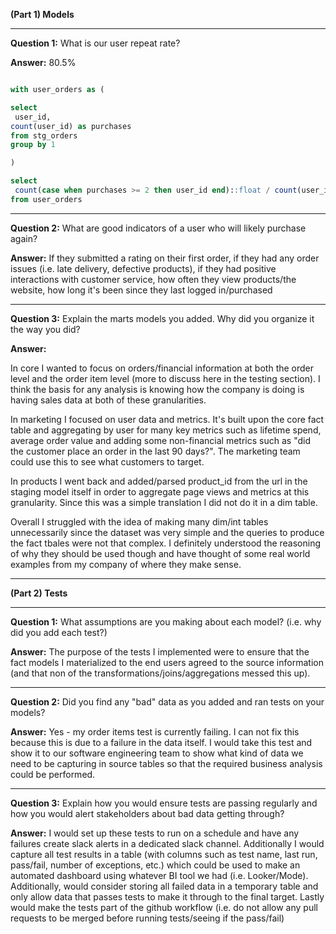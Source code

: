 **(Part 1) Models**

----------------------------------------------------------------------------------------------
**Question 1:** What is our user repeat rate?

**Answer:** 80.5%

```sql

with user_orders as (

select 
 user_id,
count(user_id) as purchases
from stg_orders
group by 1

)

select
 count(case when purchases >= 2 then user_id end)::float / count(user_id)::float
from user_orders
```
----------------------------------------------------------------------------------------------
**Question 2:** What are good indicators of a user who will likely purchase again?

**Answer:**  If they submitted a rating on their first order, if they had any order issues (i.e.
late delivery, defective products), if they had positive interactions with customer service,
how often they view products/the website, how long it's been since they last logged in/purchased

----------------------------------------------------------------------------------------------
**Question 3:** Explain the marts models you added.  Why did you organize it the way you did?

**Answer:**  

In core I wanted to focus on orders/financial information at both the order level
and the order item level (more to discuss here in the testing section).  I think the basis for
any analysis is knowing how the company is doing is having sales data at both of these granularities.

In marketing I focused on user data and metrics.  It's built upon the core fact table and aggregating
by user for many key metrics such as lifetime spend, average order value and adding some non-financial
metrics such as "did the customer place an order in the last 90 days?".  The marketing team could use
this to see what customers to target.

In products I went back and added/parsed product_id from the url in the staging model itself in order
to aggregate page views and metrics at this granularity.  Since this was a simple translation I did not
do it in a dim table.

Overall I struggled with the idea of making many dim/int tables unnecessarily since the dataset 
was very simple and the queries to produce the fact tbales were not that complex.  I definitely understood
the reasoning of why they should be used though and have thought of some real world examples from my company
of where they make sense.

----------------------------------------------------------------------------------------------

**(Part 2) Tests**

----------------------------------------------------------------------------------------------

**Question 1:** What assumptions are you making about each model? (i.e. why did you add each test?)

**Answer:** The purpose of the tests I implemented were to ensure that the fact models I materialized
to the end users agreed to the source information (and that non of the transformations/joins/aggregations
messed this up).

----------------------------------------------------------------------------------------------

**Question 2:** Did you find any "bad" data as you added and ran tests on your models? 

**Answer:** Yes - my order items test is currently failing.  I can not fix this because this is due to 
a failure in the data itself.  I would take this test and show it to our software engineering team to show
what kind of data we need to be capturing in source tables so that the required business analysis could
be performed.

----------------------------------------------------------------------------------------------

**Question 3:** Explain how you would ensure tests are passing regularly and how you would alert
stakeholders about bad data getting through?

**Answer:** I would set up these tests to run on a schedule and have any failures create slack alerts in a 
dedicated slack channel.  Additionally I would capture all test results in a table (with columns such as
test name, last run, pass/fail, number of exceptions, etc.) which could be used to make an automated dashboard
using whatever BI tool we had (i.e. Looker/Mode).  Additionally, would consider storing all failed data in a temporary
table and only allow data that passes tests to make it through to the final target.  Lastly would make the tests part 
of the github workflow (i.e. do not allow any pull requests to be merged before running tests/seeing if the pass/fail)
